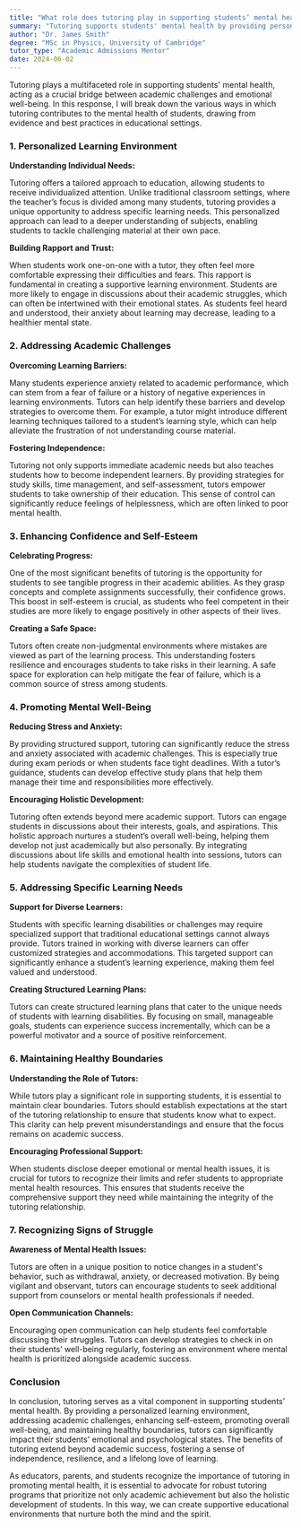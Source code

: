 ```yaml
---
title: "What role does tutoring play in supporting students’ mental health?"
summary: "Tutoring supports students' mental health by providing personalized learning, addressing individual needs, and bridging academic challenges with emotional well-being."
author: "Dr. James Smith"
degree: "MSc in Physics, University of Cambridge"
tutor_type: "Academic Admissions Mentor"
date: 2024-06-02
---
```


Tutoring plays a multifaceted role in supporting students' mental health, acting as a crucial bridge between academic challenges and emotional well-being. In this response, I will break down the various ways in which tutoring contributes to the mental health of students, drawing from evidence and best practices in educational settings. 

### 1. Personalized Learning Environment

**Understanding Individual Needs:**

Tutoring offers a tailored approach to education, allowing students to receive individualized attention. Unlike traditional classroom settings, where the teacher’s focus is divided among many students, tutoring provides a unique opportunity to address specific learning needs. This personalized approach can lead to a deeper understanding of subjects, enabling students to tackle challenging material at their own pace.

**Building Rapport and Trust:**

When students work one-on-one with a tutor, they often feel more comfortable expressing their difficulties and fears. This rapport is fundamental in creating a supportive learning environment. Students are more likely to engage in discussions about their academic struggles, which can often be intertwined with their emotional states. As students feel heard and understood, their anxiety about learning may decrease, leading to a healthier mental state.

### 2. Addressing Academic Challenges

**Overcoming Learning Barriers:**

Many students experience anxiety related to academic performance, which can stem from a fear of failure or a history of negative experiences in learning environments. Tutors can help identify these barriers and develop strategies to overcome them. For example, a tutor might introduce different learning techniques tailored to a student’s learning style, which can help alleviate the frustration of not understanding course material. 

**Fostering Independence:**

Tutoring not only supports immediate academic needs but also teaches students how to become independent learners. By providing strategies for study skills, time management, and self-assessment, tutors empower students to take ownership of their education. This sense of control can significantly reduce feelings of helplessness, which are often linked to poor mental health.

### 3. Enhancing Confidence and Self-Esteem

**Celebrating Progress:**

One of the most significant benefits of tutoring is the opportunity for students to see tangible progress in their academic abilities. As they grasp concepts and complete assignments successfully, their confidence grows. This boost in self-esteem is crucial, as students who feel competent in their studies are more likely to engage positively in other aspects of their lives.

**Creating a Safe Space:**

Tutors often create non-judgmental environments where mistakes are viewed as part of the learning process. This understanding fosters resilience and encourages students to take risks in their learning. A safe space for exploration can help mitigate the fear of failure, which is a common source of stress among students.

### 4. Promoting Mental Well-Being

**Reducing Stress and Anxiety:**

By providing structured support, tutoring can significantly reduce the stress and anxiety associated with academic challenges. This is especially true during exam periods or when students face tight deadlines. With a tutor’s guidance, students can develop effective study plans that help them manage their time and responsibilities more effectively.

**Encouraging Holistic Development:**

Tutoring often extends beyond mere academic support. Tutors can engage students in discussions about their interests, goals, and aspirations. This holistic approach nurtures a student’s overall well-being, helping them develop not just academically but also personally. By integrating discussions about life skills and emotional health into sessions, tutors can help students navigate the complexities of student life.

### 5. Addressing Specific Learning Needs

**Support for Diverse Learners:**

Students with specific learning disabilities or challenges may require specialized support that traditional educational settings cannot always provide. Tutors trained in working with diverse learners can offer customized strategies and accommodations. This targeted support can significantly enhance a student’s learning experience, making them feel valued and understood.

**Creating Structured Learning Plans:**

Tutors can create structured learning plans that cater to the unique needs of students with learning disabilities. By focusing on small, manageable goals, students can experience success incrementally, which can be a powerful motivator and a source of positive reinforcement.

### 6. Maintaining Healthy Boundaries

**Understanding the Role of Tutors:**

While tutors play a significant role in supporting students, it is essential to maintain clear boundaries. Tutors should establish expectations at the start of the tutoring relationship to ensure that students know what to expect. This clarity can help prevent misunderstandings and ensure that the focus remains on academic success.

**Encouraging Professional Support:**

When students disclose deeper emotional or mental health issues, it is crucial for tutors to recognize their limits and refer students to appropriate mental health resources. This ensures that students receive the comprehensive support they need while maintaining the integrity of the tutoring relationship.

### 7. Recognizing Signs of Struggle

**Awareness of Mental Health Issues:**

Tutors are often in a unique position to notice changes in a student's behavior, such as withdrawal, anxiety, or decreased motivation. By being vigilant and observant, tutors can encourage students to seek additional support from counselors or mental health professionals if needed. 

**Open Communication Channels:**

Encouraging open communication can help students feel comfortable discussing their struggles. Tutors can develop strategies to check in on their students’ well-being regularly, fostering an environment where mental health is prioritized alongside academic success.

### Conclusion

In conclusion, tutoring serves as a vital component in supporting students’ mental health. By providing a personalized learning environment, addressing academic challenges, enhancing self-esteem, promoting overall well-being, and maintaining healthy boundaries, tutors can significantly impact their students' emotional and psychological states. The benefits of tutoring extend beyond academic success, fostering a sense of independence, resilience, and a lifelong love of learning. 

As educators, parents, and students recognize the importance of tutoring in promoting mental health, it is essential to advocate for robust tutoring programs that prioritize not only academic achievement but also the holistic development of students. In this way, we can create supportive educational environments that nurture both the mind and the spirit.
    